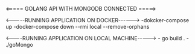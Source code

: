 <===== GOLANG API WITH MONGODB CONNECTED =====>

<-----RUNNING APPLICATION ON DOCKER------>
  -dokcker-compose up
  -docker-compose down --rmi local --remove-orphans

<----RUNNING APPLICATION ON LOCAL MACHINE----->
    - go build .
    - ./goMongo
    